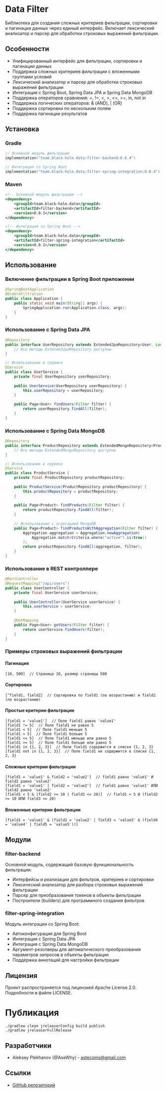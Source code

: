 # Data Filter

Библиотека для создания сложных критериев фильтрации, сортировки и пагинации данных через единый интерфейс. Включает лексический анализатор и парсер для обработки строковых выражений фильтрации.

## Особенности

- Унифицированный интерфейс для фильтрации, сортировки и пагинации данных
- Поддержка сложных критериев фильтрации с вложенными группами условий
- Лексический анализатор и парсер для обработки строковых выражений фильтрации
- Интеграция с Spring Boot, Spring Data JPA и Spring Data MongoDB
- Поддержка операторов сравнения: =, !=, <, >, <=, >=, in, not in
- Поддержка логических операторов: & (AND), | (OR)
- Поддержка сортировки по нескольким полям
- Поддержка пагинации результатов

## Установка

### Gradle

```kotlin
// Основной модуль фильтрации
implementation("team.black-hole.data:filter-backend:0.0.4")

// Интеграция со Spring Boot
implementation("team.black-hole.data:filter-spring-integration:0.0.4")
```

### Maven

```xml
<!-- Основной модуль фильтрации -->
<dependency>
    <groupId>team.black-hole.data</groupId>
    <artifactId>filter-backend</artifactId>
    <version>0.0.1</version>
</dependency>

<!-- Интеграция со Spring Boot -->
<dependency>
    <groupId>team.black-hole.data</groupId>
    <artifactId>filter-spring-integration</artifactId>
    <version>0.0.1</version>
</dependency>
```

## Использование

### Включение фильтрации в Spring Boot приложении

```java
@SpringBootApplication
@EnableFiltration
public class Application {
    public static void main(String[] args) {
        SpringApplication.run(Application.class, args);
    }
}
```

### Использование с Spring Data JPA

```java
@Repository
public interface UserRepository extends ExtendedJpaRepository<User, Long> {
    // Все методы ExtendedJpaRepository доступны
}

// Использование в сервисе
@Service
public class UserService {
    private final UserRepository userRepository;
    
    public UserService(UserRepository userRepository) {
        this.userRepository = userRepository;
    }
    
    public Page<User> findUsers(Filter filter) {
        return userRepository.findAll(filter);
    }
}
```

### Использование с Spring Data MongoDB

```java
@Repository
public interface ProductRepository extends ExtendedMongoRepository<Product, String> {
    // Все методы ExtendedMongoRepository доступны
}

// Использование в сервисе
@Service
public class ProductService {
    private final ProductRepository productRepository;
    
    public ProductService(ProductRepository productRepository) {
        this.productRepository = productRepository;
    }
    
    public Page<Product> findProducts(Filter filter) {
        return productRepository.findAll(filter);
    }
    
    // Использование с агрегацией MongoDB
    public Page<Product> findProductsWithAggregation(Filter filter) {
        Aggregation aggregation = Aggregation.newAggregation(
            Aggregation.match(Criteria.where("active").is(true))
        );
        return productRepository.findAll(aggregation, filter);
    }
}
```

### Использование в REST контроллере

```java
@RestController
@RequestMapping("/api/users")
public class UserController {
    private final UserService userService;
    
    public UserController(UserService userService) {
        this.userService = userService;
    }
    
    @GetMapping
    public Page<User> getUsers(Filter filter) {
        return userService.findUsers(filter);
    }
}
```

### Примеры строковых выражений фильтрации

#### Пагинация

```
[10, 500]  // Страница 10, размер страницы 500
```

#### Сортировка

```
[^field1, field2]  // Сортировка по field1 (по возрастанию) и field2 (по возрастанию)
```

#### Простые критерии фильтрации

```
[field1 = 'value1']  // Поле field1 равно 'value1'
[field1 != 5]  // Поле field1 не равно 5
[field1 < 5]  // Поле field1 меньше 5
[field1 > 5]  // Поле field1 больше 5
[field1 <= 5]  // Поле field1 меньше или равно 5
[field1 >= 5]  // Поле field1 больше или равно 5
[field1 in {1, 2, 3}]  // Поле field1 содержится в списке {1, 2, 3}
[field1 not in {1, 2, 3}]  // Поле field1 не содержится в списке {1, 2, 3}
```

#### Сложные критерии фильтрации

```
[field1 = 'value1' & field2 = 'value2']  // field1 равно 'value1' И field2 равно 'value2'
[field1 = 'value1' | field2 = 'value2']  // field1 равно 'value1' ИЛИ field2 равно 'value2'
[field1 < 5 & (field2 >= 10 | field3 <= 20)]  // field1 < 5 И (field2 >= 10 ИЛИ field3 <= 20)
```

#### Вложенные критерии фильтрации

```
[field1 = 'value1' & (field2 = 'value2' | field3 = 'value3' & (field4 = 'value4' | field5 = 'value5'))]
```

## Модули

### filter-backend

Основной модуль, содержащий базовую функциональность фильтрации:

- Интерфейсы и реализации для фильтров, критериев и сортировки
- Лексический анализатор для разбора строковых выражений фильтрации
- Парсер для преобразования токенов в объекты фильтрации
- Построители (builders) для программного создания фильтров

### filter-spring-integration

Модуль интеграции со Spring Boot:

- Автоконфигурация для Spring Boot
- Интеграция с Spring Data JPA
- Интеграция с Spring Data MongoDB
- Аргумент-резолверы для автоматического преобразования параметров запросов в объекты фильтрации
- Поддержка аннотаций для настройки фильтрации

## Лицензия

Проект распространяется под лицензией Apache License 2.0. Подробности в файле LICENSE.

# Публикация

    ./gradlew clean jreleaserConfig build publish
    ./gradlew jreleaserFullRelease

## Разработчики

- Aleksey Plekhanov (@AseWhy) - astecoms@gmail.com

## Ссылки

- [GitHub репозиторий](https://github.com/black-hole-team/data-filter)
